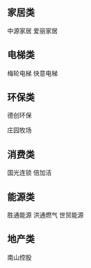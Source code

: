 ## 家居类
中源家居
爱丽家居
## 电梯类
梅轮电梯
快意电梯
## 环保类
德创环保


庄园牧场

## 消费类
国光连锁
倍加洁


## 能源类
胜通能源
洪通燃气
世贸能源

## 地产类
南山控股




